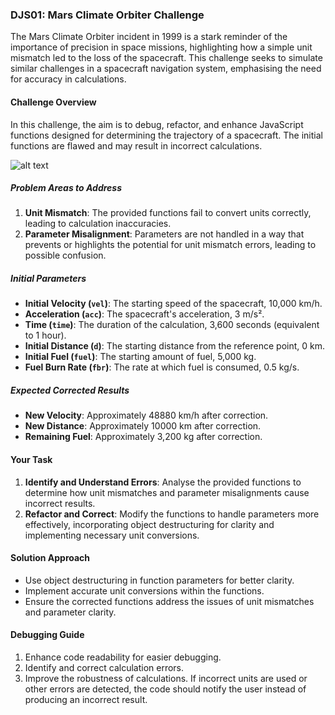 ### DJS01: Mars Climate Orbiter Challenge

The Mars Climate Orbiter incident in 1999 is a stark reminder of the importance of precision in space missions, highlighting how a simple unit mismatch led to the loss of the spacecraft. This challenge seeks to simulate similar challenges in a spacecraft navigation system, emphasising the need for accuracy in calculations.

#### Challenge Overview

In this challenge, the aim is to debug, refactor, and enhance JavaScript functions designed for determining the trajectory of a spacecraft. The initial functions are flawed and may result in incorrect calculations.

![alt text](mars.gif)

##### Problem Areas to Address

1. **Unit Mismatch**: The provided functions fail to convert units correctly, leading to calculation inaccuracies.
2. **Parameter Misalignment**: Parameters are not handled in a way that prevents or highlights the potential for unit mismatch errors, leading to possible confusion.

##### Initial Parameters

- **Initial Velocity (`vel`)**: The starting speed of the spacecraft, 10,000 km/h.
- **Acceleration (`acc`)**: The spacecraft's acceleration, 3 m/s².
- **Time (`time`)**: The duration of the calculation, 3,600 seconds (equivalent to 1 hour).
- **Initial Distance (`d`)**: The starting distance from the reference point, 0 km.
- **Initial Fuel (`fuel`)**: The starting amount of fuel, 5,000 kg.
- **Fuel Burn Rate (`fbr`)**: The rate at which fuel is consumed, 0.5 kg/s.

##### Expected Corrected Results

- **New Velocity**: Approximately 48880 km/h after correction.
- **New Distance**: Approximately 10000 km after correction.
- **Remaining Fuel**: Approximately 3,200 kg after correction.

#### Your Task

1. **Identify and Understand Errors**: Analyse the provided functions to determine how unit mismatches and parameter misalignments cause incorrect results.
2. **Refactor and Correct**: Modify the functions to handle parameters more effectively, incorporating object destructuring for clarity and implementing necessary unit conversions.

#### Solution Approach

- Use object destructuring in function parameters for better clarity.
- Implement accurate unit conversions within the functions.
- Ensure the corrected functions address the issues of unit mismatches and parameter clarity.

#### Debugging Guide

1. Enhance code readability for easier debugging.
2. Identify and correct calculation errors.
3. Improve the robustness of calculations. If incorrect units are used or other errors are detected, the code should notify the user instead of producing an incorrect result.
